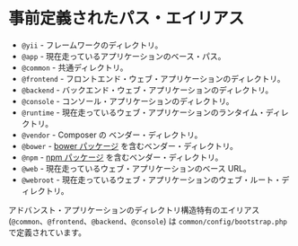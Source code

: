 事前定義されたパス・エイリアス
==============================

- `@yii` - フレームワークのディレクトリ。
- `@app` - 現在走っているアプリケーションのベース・パス。
- `@common` - 共通ディレクトリ。
- `@frontend` - フロントエンド・ウェブ・アプリケーションのディレクトリ。
- `@backend` - バックエンド・ウェブ・アプリケーションのディレクトリ。
- `@console` - コンソール・アプリケーションのディレクトリ。
- `@runtime` - 現在走っているウェブ・アプリケーションのランタイム・ディレクトリ。
- `@vendor` - Composer の ベンダー・ディレクトリ。
- `@bower` - [bower パッケージ](https://bower.io/) を含むベンダー・ディレクトリ。
- `@npm` - [npm パッケージ](https://www.npmjs.org/) を含むベンダー・ディレクトリ。
- `@web` - 現在走っているウェブ・アプリケーションのベース URL。
- `@webroot` - 現在走っているウェブ・アプリケーションのウェブ・ルート・ディレクトリ。

アドバンスト・アプリケーションのディレクトリ構造特有のエイリアス (`@common`、`@frontend`、`@backend`、`@console`) は
`common/config/bootstrap.php` で定義されています。
